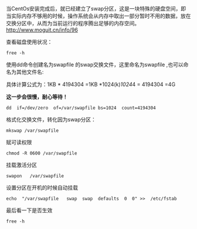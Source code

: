当CentOs安装完成后，就已经建立了swap分区，这是一块特殊的硬盘空间，即当实际内存不够用的时候，操作系统会从内存中取出一部分暂时不用的数据，放在交换分区中，从而为当前运行的程序腾出足够的内存空间。http://www.moguit.cn/info/96

查看磁盘使用状况：

```shell
free -h
```

使用dd命令创建名为swapfile 的swap交换文件，这里命名为swapfile ,也可以命名为其他文件名:

具体计算公式为：1KB * 4194304 =1KB *1024(k)*1024*4 = 4194304 =4G

**这一步会很慢，耐心等待！**

```shell
dd  if=/dev/zero  of=/var/swapfile bs=1024  count=4194304
```

格式化交换文件，转化因为swap分区：

```shell
mkswap /var/swapfile
```

赋可读权限

```shell
chmod -R 0600 /var/swapfile
```

挂载激活分区

```shell
swapon   /var/swapfile
```

设置分区在开机的时候自动挂载

```shell
echo  "/var/swapfile   swap  swap  defaults  0  0" >>  /etc/fstab
```

最后看一下是否生效

```shell
free -h
```